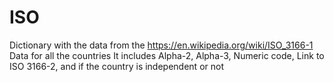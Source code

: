 # ISO
Dictionary with the data from the https://en.wikipedia.org/wiki/ISO_3166-1 
Data for all the countries
It includes Alpha-2, Alpha-3, Numeric code, Link to ISO 3166-2, and if the country is independent or not
